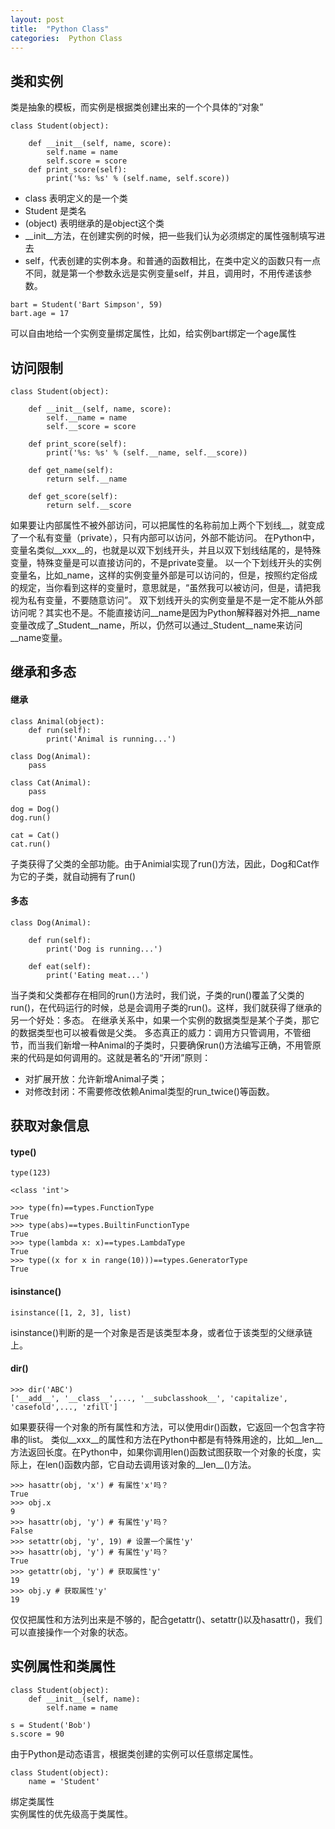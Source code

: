 ```yaml
---
layout: post
title:  "Python Class"
categories:  Python Class
---
```


## 类和实例
类是抽象的模板，而实例是根据类创建出来的一个个具体的“对象”
```
class Student(object):

    def __init__(self, name, score):
        self.name = name
        self.score = score
    def print_score(self):
        print('%s: %s' % (self.name, self.score))
```
- class 表明定义的是一个类
- Student 是类名
- (object) 表明继承的是object这个类
- __init__方法，在创建实例的时候，把一些我们认为必须绑定的属性强制填写进去
- self，代表创建的实例本身。和普通的函数相比，在类中定义的函数只有一点不同，就是第一个参数永远是实例变量self，并且，调用时，不用传递该参数。
```
bart = Student('Bart Simpson', 59)
bart.age = 17
```
可以自由地给一个实例变量绑定属性，比如，给实例bart绑定一个age属性

## 访问限制
```
class Student(object):

    def __init__(self, name, score):
        self.__name = name
        self.__score = score

    def print_score(self):
        print('%s: %s' % (self.__name, self.__score))

    def get_name(self):
        return self.__name

    def get_score(self):
        return self.__score
```
如果要让内部属性不被外部访问，可以把属性的名称前加上两个下划线__，就变成了一个私有变量（private），只有内部可以访问，外部不能访问。
在Python中，变量名类似__xxx__的，也就是以双下划线开头，并且以双下划线结尾的，是特殊变量，特殊变量是可以直接访问的，不是private变量。
以一个下划线开头的实例变量名，比如_name，这样的实例变量外部是可以访问的，但是，按照约定俗成的规定，当你看到这样的变量时，意思就是，“虽然我可以被访问，但是，请把我视为私有变量，不要随意访问”。
双下划线开头的实例变量是不是一定不能从外部访问呢？其实也不是。不能直接访问__name是因为Python解释器对外把__name变量改成了_Student__name，所以，仍然可以通过_Student__name来访问__name变量。

## 继承和多态
#### 继承
```
class Animal(object):
    def run(self):
        print('Animal is running...')
```
```
class Dog(Animal):
    pass

class Cat(Animal):
    pass
```
```
dog = Dog()
dog.run()

cat = Cat()
cat.run()
```
子类获得了父类的全部功能。由于Animial实现了run()方法，因此，Dog和Cat作为它的子类，就自动拥有了run()
#### 多态
```
class Dog(Animal):

    def run(self):
        print('Dog is running...')

    def eat(self):
        print('Eating meat...')
```
当子类和父类都存在相同的run()方法时，我们说，子类的run()覆盖了父类的run()，在代码运行的时候，总是会调用子类的run()。这样，我们就获得了继承的另一个好处：多态。
在继承关系中，如果一个实例的数据类型是某个子类，那它的数据类型也可以被看做是父类。
多态真正的威力：调用方只管调用，不管细节，而当我们新增一种Animal的子类时，只要确保run()方法编写正确，不用管原来的代码是如何调用的。这就是著名的“开闭”原则：
- 对扩展开放：允许新增Animal子类；
- 对修改封闭：不需要修改依赖Animal类型的run_twice()等函数。

## 获取对象信息
#### type()
```
type(123)

<class 'int'>
```
```
>>> type(fn)==types.FunctionType
True
>>> type(abs)==types.BuiltinFunctionType
True
>>> type(lambda x: x)==types.LambdaType
True
>>> type((x for x in range(10)))==types.GeneratorType
True
```
#### isinstance()
```
isinstance([1, 2, 3], list)
```
isinstance()判断的是一个对象是否是该类型本身，或者位于该类型的父继承链上。
#### dir()
```
>>> dir('ABC')
['__add__', '__class__',..., '__subclasshook__', 'capitalize', 'casefold',..., 'zfill']
```
如果要获得一个对象的所有属性和方法，可以使用dir()函数，它返回一个包含字符串的list。
类似__xxx__的属性和方法在Python中都是有特殊用途的，比如__len__方法返回长度。在Python中，如果你调用len()函数试图获取一个对象的长度，实际上，在len()函数内部，它自动去调用该对象的__len__()方法。
```
>>> hasattr(obj, 'x') # 有属性'x'吗？
True
>>> obj.x
9
>>> hasattr(obj, 'y') # 有属性'y'吗？
False
>>> setattr(obj, 'y', 19) # 设置一个属性'y'
>>> hasattr(obj, 'y') # 有属性'y'吗？
True
>>> getattr(obj, 'y') # 获取属性'y'
19
>>> obj.y # 获取属性'y'
19
```
仅仅把属性和方法列出来是不够的，配合getattr()、setattr()以及hasattr()，我们可以直接操作一个对象的状态。

## 实例属性和类属性
```
class Student(object):
    def __init__(self, name):
        self.name = name

s = Student('Bob')
s.score = 90
```
由于Python是动态语言，根据类创建的实例可以任意绑定属性。
```
class Student(object):
    name = 'Student'
```
绑定类属性  
实例属性的优先级高于类属性。





